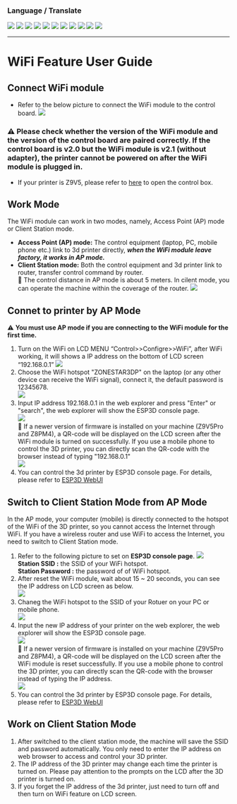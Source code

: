 ### Language / Translate
[![](../lanpic/EN.png)](https://github.com/ZONESTAR3D/Upgrade-kit-guide/tree/main/WiFi)
[![](../lanpic/ES.png)](https://github-com.translate.goog/ZONESTAR3D/Upgrade-kit-guide/tree/main/WiFi?_x_tr_sl=en&_x_tr_tl=es)
[![](../lanpic/PT.png)](https://github-com.translate.goog/ZONESTAR3D/Upgrade-kit-guide/tree/main/WiFi?_x_tr_sl=en&_x_tr_tl=pt)
[![](../lanpic/FR.png)](https://github-com.translate.goog/ZONESTAR3D/Upgrade-kit-guide/tree/main/WiFi?_x_tr_sl=en&_x_tr_tl=fr)
[![](../lanpic/RU.png)](https://github-com.translate.goog/ZONESTAR3D/Upgrade-kit-guide/tree/main/WiFi?_x_tr_sl=en&_x_tr_tl=ru)
[![](../lanpic/IT.png)](https://github-com.translate.goog/ZONESTAR3D/Upgrade-kit-guide/tree/main/WiFi?_x_tr_sl=en&_x_tr_tl=it)
[![](../lanpic/DE.png)](https://github-com.translate.goog/ZONESTAR3D/Upgrade-kit-guide/tree/main/WiFi?_x_tr_sl=en&_x_tr_tl=de)
[![](../lanpic/PL.png)](https://github-com.translate.goog/ZONESTAR3D/Upgrade-kit-guide/tree/main/WiFi?_x_tr_sl=en&_x_tr_tl=pl)
[![](../lanpic/KR.png)](https://github-com.translate.goog/ZONESTAR3D/Upgrade-kit-guide/tree/main/WiFi?_x_tr_sl=en&_x_tr_tl=ko)
[![](../lanpic/JP.png)](https://github-com.translate.goog/ZONESTAR3D/Upgrade-kit-guide/tree/main/WiFi?_x_tr_sl=en&_x_tr_tl=ja)
[![](../lanpic/SA.png)](https://github-com.translate.goog/ZONESTAR3D/Upgrade-kit-guide/tree/main/WiFi?_x_tr_sl=en&_x_tr_tl=ar)

------
# WiFi Feature User Guide
## Connect WiFi module
- Refer to the below picture to connect the WiFi module to the control board.
![](connect.jpg)  
### :warning: Please check whether the version of the WiFi module and the version of the control board are paired correctly. If the control board is v2.0 but the WiFi module is v2.1 (without adapter), the printer cannot be powered on after the WiFi module is plugged in.

- If your printer is Z9V5, please refer to [here](https://github.com/ZONESTAR3D/Z9/blob/main/Z9V5/Z9V5-MK2/5.%20FAQ/How%20to%20open%20the%20control%20box%20(Z9V5-MK2).jpg) to open the control box.   

## Work Mode
The WiFi module can work in two modes, namely, Access Point (AP) mode or Client Station mode.
- **Access Point (AP) mode:** The control equipment (laptop, PC, mobile phone etc.) link to 3d printer directly, ***when the WiFi module leave factory, it works in AP mode.***
- **Client Station mode:** Both the control equipment and 3d printer link to router, transfer control command by router.   
:star2: The control distance in AP mode is about 5 meters. In cilent mode, you can operate the machine within the coverage of the router.
![](workmode.jpg)

## Connet to printer by AP Mode
:warning: **You must use AP mode if you are connecting to the WiFi module for the first time.**  
1. Turn on the WiFi on LCD MENU “Control>>Configre>>WiFi”, after WiFi working, it will shows a IP address on the bottom of LCD screen “192.168.0.1”
![](AP1.jpg)
2. Choose the WiFi hotspot "ZONESTAR3DP" on the laptop (or any other device can receive the WiFi signal), connect it, the default password is 12345678.  
![](AP2.jpg)
3. Input IP address 192.168.0.1 in the web explorer and press "Enter" or "search", the web explorer will show the ESP3D console page.  
![](AP3.jpg)  
:star2: If a newer version of firmware is installed on your machine (Z9V5Pro and Z8PM4), a QR-code will be displayed on the LCD screen after the WiFi module is turned on successfully. If you use a mobile phone to control the 3D printer, you can directly scan the QR-code with the browser instead of typing "192.168.0.1"     
![](AP4.jpg)  
4. You can control the 3d printer by ESP3D console page. For details, please refer to [ESP3D WebUI](https://github.com/luc-github/ESP3D-WEBUI)


## Switch to Client Station Mode from AP Mode
In the AP mode, your computer (mobile) is directly connected to the hotspot of the WiFi of the 3D printer, so you cannot access the Internet through WiFi. If you have a wireless router and use WiFi to access the Internet, you need to switch to Client Station mode.
1. Refer to the following picture to set on **ESP3D console page**. 
![](AP2CP.jpg)    
**Station SSID      :**  the SSID of your WiFi hotspot.  
**Station Password  :**  the password of of WiFi hotspot.  
2. After reset the WiFi module, wait about 15 ~ 20 seconds, you can see the IP address on LCD screen as below.  
![](CP1.jpg)  
3. Chaneg the WiFi hotspot to the SSID of your Rotuer on your PC or mobile phone.  
![](CP2.jpg)  
4. Input the new IP address of your printer on the web explorer, the web explorer will show the ESP3D console page.      
![](CP3.jpg)  
:star2: If a newer version of firmware is installed on your machine (Z9V5Pro and Z8PM4), a QR-code will be displayed on the LCD screen after the WiFi module is reset successfully. If you use a mobile phone to control the 3D printer, you can directly scan the QR-code with the browser instead of typing the IP address.  
![](AP4.jpg)
5. You can control the 3d printer by ESP3D console page. For details, please refer to [ESP3D WebUI](https://github.com/luc-github/ESP3D-WEBUI)

## Work on Client Station Mode
1. After switched to the client station mode, the machine will save the SSID and password automatically. You only need to enter the IP address on web browser to access and control your 3D printer. 
2. The IP address of the 3D printer may change each time the printer is turned on. Please pay attention to the prompts on the LCD after the 3D printer is turned on.
3. If you forget the IP address of the 3d printer, just need to turn off and then turn on WiFi feature on LCD screen.














